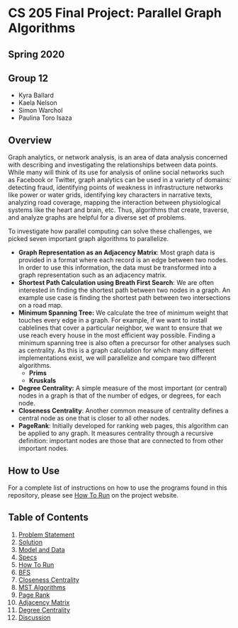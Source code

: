 # CS 205 Final Project: Parallel Graph Algorithms

## Spring 2020

## Group 12

- Kyra Ballard
- Kaela Nelson
- Simon Warchol
- Paulina Toro Isaza

## Overview

Graph analytics, or network analysis, is an area of data analysis concerned with describing and investigating the relationships between data points. While many will think of its use for analysis of online social networks such as Facebook or Twitter, graph analytics can be used in a variety of domains: detecting fraud, identifying points of weakness in infrastructure networks like power or water grids, identifying key characters in narrative texts, analyzing road coverage, mapping the interaction between physiological systems like the heart and brain, etc. Thus, algorithms that create, traverse, and analyze graphs are helpful for a diverse set of problems.

To investigate how parallel computing can solve these challenges, we picked seven important graph algorithms to parallelize.

- **Graph Representation as an Adjacency Matrix**: Most graph data is provided in a format where each record is an edge between two nodes. In order to use this information, the data must be transformed into a graph representation such as an adjacency matrix. 
- **Shortest Path Calculation using Breath First Search**: We are often interested in finding the shortest path between two nodes in a graph. An example use case is finding the shortest path between two intersections on a road map. 
- **Minimum Spanning Tree:** We calculate the tree of minimum weight that touches every edge in a graph. For example, if we want to install cablelines that cover a particular neighbor, we want to ensure that we use reach every house in the most efficient way possible. Finding a minimum spanning tree is also often a precursor for other analyses such as centrality. As this is a graph calculation for which many different implementations exist, we will parallelize and compare two different algorithms. 
  - **Prims**
  - **Kruskals**
- **Degree Centrality:** A simple measure of the most important (or central) nodes in a graph is that of the number of edges, or degrees, for each node. 
- **Closeness Centrality**: Another common measure of centrality defines a central node as one that is closer to all other nodes. 
- **PageRank**: Initially developed for ranking web pages, this algorithm can be applied to any graph. It measures centrality through a recursive definition: important nodes are those that are connected to from other important nodes.

## How to Use

For a complete list of instructions on how to use the programs found in this repository, please see [How To Run]() on the project website. 

## Table of Contents
1. [Problem Statement](/Writeup/ProblemStatement.md)
2. [Solution](/Writeup/Solution.md)
3. [Model and Data](/Writeup/ModelAndData.md)
4. [Specs](/Writeup/Specs.md)
5. [How To Run](/Writeup/HowToRun.md)
6. [BFS](/Writeup/BFS.md)
7. [Closeness Centrality](/Writeup/Closeness_Centrality.md)
8. [MST Algorithms](/Writeup/MST.md)
9. [Page Rank](/Writeup/PageRank.md)
10. [Adjacency Matrix](/AdjacencyMatrix.md)
11. [Degree Centrality](/Writeup/DegreeCentrality.md)
12. [Discussion](/Writeup/Discussion.md)